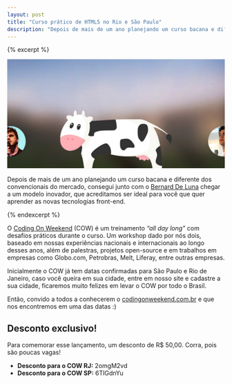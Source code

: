 ```yaml
---
layout: post
title: "Curso prático de HTML5 no Rio e São Paulo"
description: "Depois de mais de um ano planejando um curso bacana e diferente dos convencionais do mercado, consegui junto com o Bernard De Luna chegar a um modelo inovador, que acreditamos ser ideal para você que quer aprender as novas tecnologias front-end."
---
```


{% excerpt %}

![COW](/assets/img/posts/cow.jpg)

Depois de mais de um ano planejando um curso bacana e diferente dos convencionais do mercado, consegui junto com o [Bernard De Luna](http://bernarddeluna.com/) chegar a um modelo inovador, que acreditamos ser ideal para você que quer aprender as novas tecnologias front-end.

{% endexcerpt %}

O [Coding On Weekend](http://codingonweekend.com.br/) (COW) é um treinamento *“all day long”* com desafios práticos durante o curso. Um workshop dado por nós dois, baseado em nossas experiências nacionais e internacionais ao longo desses anos, além de palestras, projetos open-source e em trabalhos em empresas como Globo.com, Petrobras, Melt, Liferay, entre outras empresas.

Inicialmente o COW já tem datas confirmadas para São Paulo e Rio de Janeiro, caso você queira em sua cidade, entre em nosso site e cadastre a sua cidade, ficaremos muito felizes em levar o COW por todo o Brasil.

Então, convido a todos a conhecerem o [codingonweekend.com.br](http://codingonweekend.com.br) e que nos encontremos em uma das datas :)

## Desconto exclusivo!

Para comemorar esse lançamento, um desconto de R$ 50,00. Corra, pois são poucas vagas!

* **Desconto para o COW RJ:** 2omgM2vd
* **Desconto para o COW SP:** 6TIGdnYu

